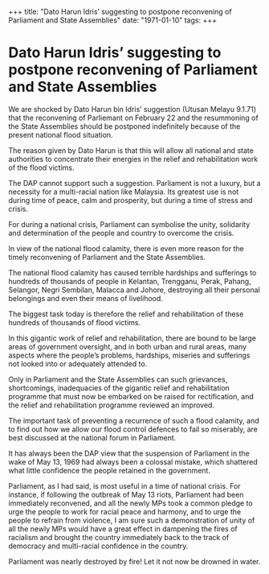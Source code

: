 +++ 
title: "Dato Harun Idris’ suggesting to postpone reconvening of Parliament and State Assemblies"
date: "1971-01-10"
tags:
+++

# Dato Harun Idris’ suggesting to postpone reconvening of Parliament and State Assemblies

We are shocked by Dato Harun bin Idris’ suggestion (Utusan Melayu 9.1.71) that the reconvening of Parliemant on February 22 and the resummoning of the State Assemblies should be postponed indefinitely because of the present national flood situation.

The reason given by Dato Harun is that this will allow all national and state authorities to concentrate their energies in the relief and rehabilitation work of the flood victims.

The DAP cannot support such a suggestion. Parliament is not a luxury, but a necessity for a multi-racial nation like Malaysia. Its greatest use is not during time of peace, calm and prosperity, but during a time of stress and crisis.</u>

For during a national crisis, Parliament can symbolise the unity, solidarity and determination of the people and country to overcome the crisis.

In view of the national flood calamity, there is even more reason for the timely reconvening of Parliament and the State Assemblies.

The national flood calamity has caused terrible hardships and sufferings to hundreds of thousands of people in Kelantan, Trengganu, Perak, Pahang, Selangor, Negri Sembilan, Malacca and Johore, destroying all their personal belongings and even their means of livelihood.

The biggest task today is therefore the relief and rehabilitation of these hundreds of thousands of flood victims.

In this gigantic work of relief and rehabilitation, there are bound to be large areas of government oversight, and in both urban and rural areas, many aspects where the people’s problems, hardships, miseries and sufferings not looked into or adequately attended to.

Only in Parliament and the State Assemblies can such grievances, shortcomings, inadequacies of the gigantic relief and rehabilitation programme that must now be embarked on be raised for rectification, and the relief and rehabilitation programme reviewed an improved.

The important task of preventing a recurrence of such a flood calamity, and to find out how we allow our flood control defences to fail so miserably, are best discussed at the national forum in Parliament.

It has always been the DAP view that the suspension of Parliament in the wake of May 13, 1969 had always been a colossal mistake, which shattered what little confidence the people retained in the government.

Parliament, as I had said, is most useful in a time of national crisis. For instance, if following the outbreak of May 13 riots, Parliament had been immediately reconvened, and all the newly MPs took a common pledge to urge the people to work for racial peace and harmony, and to urge the people to refrain from violence, I am sure such a demonstration of unity of all the newly MPs would have a great effect in dampening the fires of racialism and brought the country immediately back to the track of democracy and multi-racial confidence in the country.

Parliament was nearly destroyed by fire! Let it not now be drowned in water.
 
